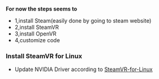 **For now the steps seems to** 
* 1,install Steam(easily done by going to steam website) 
* 2,install SteamVR 
* 3,install OpenVR 
* 4,customize code

### Install SteamVR for Linux

* Update NVIDIA Driver according to [SteamVR-for-Linux](https://github.com/ValveSoftware/SteamVR-for-Linux)